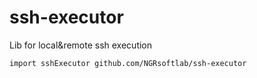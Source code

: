 # ssh-executor
Lib for local&amp;remote ssh execution

```
import sshExecutor github.com/NGRsoftlab/ssh-executor
```
